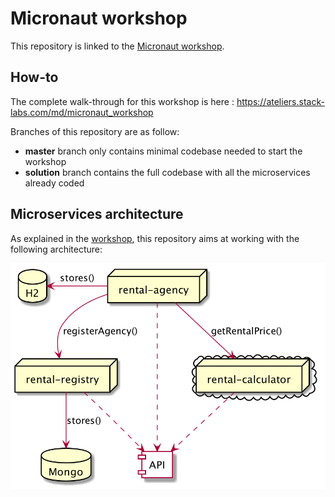 # Micronaut workshop

This repository is linked to the [Micronaut workshop](https://ateliers.stack-labs.com/md/micronaut_workshop).

## How-to

The complete walk-through for this workshop is here : https://ateliers.stack-labs.com/md/micronaut_workshop

Branches of this repository are as follow:
* **master** branch only contains minimal codebase needed to start the workshop
* **solution** branch contains the full codebase with all the microservices already coded

## Microservices architecture

As explained in the [workshop](https://ateliers.stack-labs.com/md/micronaut_workshop), this repository aims at working with the following architecture:

![Micronaut workshop architecture](docs/architecture.png)
